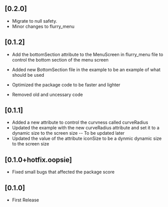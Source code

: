 ## [0.2.0]
* Migrate to null safety.
* Minor changes to flurry_menu 

## [0.1.2]

* Add the bottomSection attribute to the MenuScreen in flurry_menu file to control the bottom section of the menu screen

* Added new BottomSection file in the example to be an example of what should be used

* Optimized the package code to be faster and lighter
* Removed old and uncessary code

## [0.1.1]

* Added a new attribute to control the curvness called curveRadius
* Updated the example with the new curveRadius attribute and set it to a dynamic size to the screen size -- To be updated later
* Updated the value of the attribute iconSize to be a dynmic dynamic size to the screen size


## [0.1.0+hotfix.oopsie]

* Fixed small bugs that affected the package score

## [0.1.0]

* First Release

